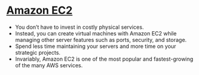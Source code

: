 
# [Amazon EC2](https://aws.amazon.com/ec2/)
- You don’t have to invest in costly physical services. 
- Instead, you can create virtual machines with Amazon EC2 while managing other server features such as ports, security, and storage. 
- Spend less time maintaining your servers and more time on your strategic projects. 
- Invariably, Amazon EC2 is one of the most popular and fastest-growing of the many AWS services.